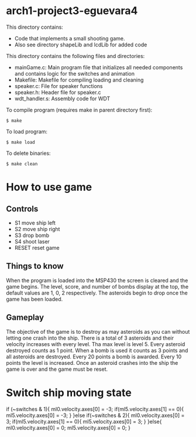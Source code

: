 # arch1-project3-eguevara4

This directory contains:
* Code that implements a small shooting game.
* Also see directory shapeLib and lcdLib for added code 

This directory contains the following files and directories:

* mainGame.c: Main program file that initializes all needed components and contains logic for the switches and animation
* Makefile: Makefile for compiling loading and cleaning
* speaker.c: File for speaker functions
* speaker.h: Header file for speaker.c
* wdt_handler.s: Assembly code for WDT

To compile program (requires make in parent directory first):
~~~
$ make
~~~

To load program:
~~~
$ make load
~~~

To delete binaries:
~~~
$ make clean
~~~

# How to use game

## Controls
* S1 move ship left
* S2 move ship right
* S3 drop bomb
* S4 shoot laser
* RESET reset game

## Things to know

When the program is loaded into the MSP430 the screen is cleared and the game begins.
The level, score, and number of bombs display at the top, the default values are 1, 0, 2 respectively.
The asteroids begin to drop once the game has been loaded.

## Gameplay

The objective of the game is to destroy as may asteroids as you can without letting one crash into the ship.
There is a total of 3 asteroids and their velocity increases with every level.
Tha max level is level 5.
Every asteroid destroyed counts as 1 point.
When a bomb is used it counts as 3 points and all asteroids are destroyed.
Every 20 points a bomb is awarded.
Every 10 points the level is increased.
Once an asteroid crashes into the ship the game is over and the game must be reset.

# Switch ship moving state
if (~switches & 1){
  ml0.velocity.axes[0] = -3;
  if(ml5.velocity.axes[1] == 0){
    ml5.velocity.axes[0] = -3;
  }
}else if(~switches & 2){
  ml0.velocity.axes[0] = 3;
  if(ml5.velocity.axes[1] == 0){
    ml5.velocity.axes[0] = 3;
  }
}else{
  ml0.velocity.axes[0] = 0;
  ml5.velocity.axes[0] = 0;
}
